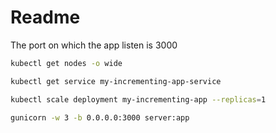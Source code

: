 # Readme

The port on which the app listen is 3000

```bash
kubectl get nodes -o wide

kubectl get service my-incrementing-app-service

kubectl scale deployment my-incrementing-app --replicas=1
```

```bash
gunicorn -w 3 -b 0.0.0.0:3000 server:app
```
